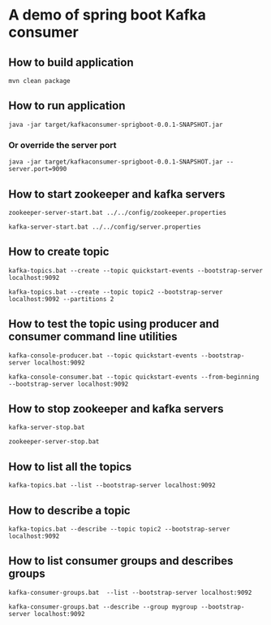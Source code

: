 # A demo of spring boot Kafka consumer

## How to build application

`mvn clean package`

## How to run application

`java -jar target/kafkaconsumer-sprigboot-0.0.1-SNAPSHOT.jar`

### Or override  the server port
`java -jar target/kafkaconsumer-sprigboot-0.0.1-SNAPSHOT.jar --server.port=9090`


## How to start zookeeper and kafka servers

`zookeeper-server-start.bat ../../config/zookeeper.properties`

`kafka-server-start.bat ../../config/server.properties`


## How to create topic

`kafka-topics.bat --create --topic quickstart-events --bootstrap-server localhost:9092`

`kafka-topics.bat --create --topic topic2 --bootstrap-server localhost:9092 --partitions 2`

## How to test the topic using producer and consumer command line utilities

`kafka-console-producer.bat --topic quickstart-events --bootstrap-server localhost:9092`

`kafka-console-consumer.bat --topic quickstart-events --from-beginning --bootstrap-server localhost:9092`

## How to stop zookeeper and kafka servers
`kafka-server-stop.bat`

`zookeeper-server-stop.bat`

## How to list all the topics

`kafka-topics.bat --list --bootstrap-server localhost:9092`

## How to describe a topic
`kafka-topics.bat --describe --topic topic2 --bootstrap-server localhost:9092`

## How to list consumer groups and describes groups

`kafka-consumer-groups.bat  --list --bootstrap-server localhost:9092`

`kafka-consumer-groups.bat --describe --group mygroup --bootstrap-server localhost:9092`





